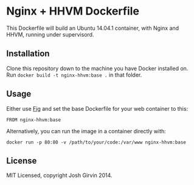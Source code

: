 # Nginx + HHVM Dockerfile

This Dockerfile will build an Ubuntu 14.04.1 container, with Nginx and HHVM, running under
supervisord.

## Installation

Clone this repository down to the machine you have Docker installed on. Run
`docker build -t nginx-hhvm:base .` in that folder.

## Usage

Either use [Fig](http://fig.sh) and set the base Dockerfile for your web container to this:

````
FROM nginx-hhvm:base
````

Alternatively, you can run the image in a container directly with:

````
docker run -p 80:80 -v /path/to/your/code:/var/www nginx-hhvm:base
````

## License

MIT Licensed, copyright Josh Girvin 2014.
